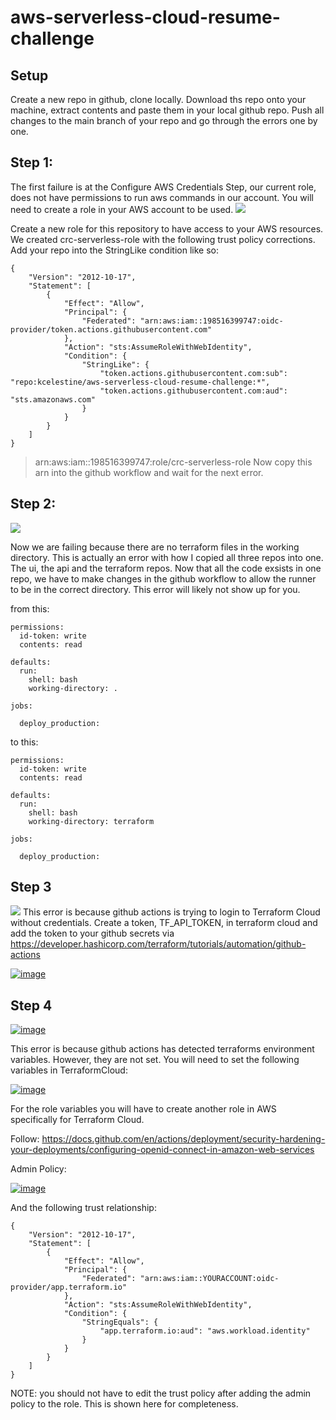# aws-serverless-cloud-resume-challenge

## Setup
Create a new repo in github, clone locally. Download ths repo onto your machine, extract contents and paste them in your local github repo. Push all changes to the main branch of your repo and go through the errors one by one.

## Step 1:
The first failure is at the Configure AWS Credentials Step, our current role, does not have permissions to run aws commands in our account. You will need to create a role in your AWS account to be used.
![](https://i.ibb.co/gPLPVZ5/1.png)

Create a new role for this repository to have access to your AWS resources.
We created crc-serverless-role with the following trust policy corrections.
Add your repo into the StringLike condition like so: 

````
{
    "Version": "2012-10-17",
    "Statement": [
        {
            "Effect": "Allow",
            "Principal": {
                "Federated": "arn:aws:iam::198516399747:oidc-provider/token.actions.githubusercontent.com"
            },
            "Action": "sts:AssumeRoleWithWebIdentity",
            "Condition": {
                "StringLike": {
                    "token.actions.githubusercontent.com:sub": "repo:kcelestine/aws-serverless-cloud-resume-challenge:*",
                    "token.actions.githubusercontent.com:aud": "sts.amazonaws.com"
                }
            }
        }
    ]
}
````

> arn:aws:iam::198516399747:role/crc-serverless-role
> Now copy this arn into the github workflow and wait for the next error.

## Step 2:
![](https://i.ibb.co/b260Tk0/image.png)

Now we are failing because there are no terraform files in the working directory. This is actually an error with how I copied all three repos into one. The ui, the api and the terraform repos. Now that all the code exsists in one repo, we have to make changes in the github workflow to allow the runner to be in the correct directory. This error will likely not show up for you.

from this:

````
permissions:
  id-token: write
  contents: read

defaults:
  run:
    shell: bash
    working-directory: .

jobs:

  deploy_production:
````

to this:

````
permissions:
  id-token: write
  contents: read

defaults:
  run:
    shell: bash
    working-directory: terraform

jobs:

  deploy_production:
````
  
## Step 3
![](https://i.ibb.co/v1Mrf6C/image.png)
This error is because github actions is trying to login to Terraform Cloud without credentials. Create a token, TF_API_TOKEN, in terraform cloud and add the token to your github secrets via https://developer.hashicorp.com/terraform/tutorials/automation/github-actions

<a href="https://ibb.co/RcTnhnb"><img src="https://i.ibb.co/TtMXKX2/image.png" alt="image" border="0"></a>

## Step 4
<a href="https://ibb.co/4jqTfS3"><img src="https://i.ibb.co/RCF0S6d/image.png" alt="image" border="0"></a>

This error is because github actions has detected terraforms environment variables. However, they are not set. You will need to set the following variables in TerraformCloud:

<a href="https://ibb.co/kgzPNFQ"><img src="https://i.ibb.co/QFhxyGr/image.png" alt="image" border="0"></a>

For the role variables you will have to create another role in AWS specifically for Terraform Cloud. 

Follow: https://docs.github.com/en/actions/deployment/security-hardening-your-deployments/configuring-openid-connect-in-amazon-web-services

Admin Policy:

<a href="https://ibb.co/wwG2GYR"><img src="https://i.ibb.co/KL484mX/image.png" alt="image" border="0"></a>

And the following trust relationship:

````
{
    "Version": "2012-10-17",
    "Statement": [
        {
            "Effect": "Allow",
            "Principal": {
                "Federated": "arn:aws:iam::YOURACCOUNT:oidc-provider/app.terraform.io"
            },
            "Action": "sts:AssumeRoleWithWebIdentity",
            "Condition": {
                "StringEquals": {
                    "app.terraform.io:aud": "aws.workload.identity"
                }
            }
        }
    ]
}
````

NOTE: you should not have to edit the trust policy after adding the admin policy to the role. This is shown here for completeness.
